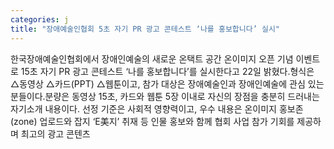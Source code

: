```yaml
---
categories: j
title: "장애예술인협회 5초 자기 PR 광고 콘테스트 ‘나를 홍보합니다’ 실시"
---
```

한국장애예술인협회에서 장애인예술의 새로운 온택트 공간 온이미지 오픈 기념 이벤트로 15초 자기 PR 광고 콘테스트 ‘나를 홍보합니다’를 실시한다고 22일 밝혔다.형식은 △동영상 △카드(PPT) △웹툰이고, 참가 대상은 장애예술인과 장애인예술에 관심 있는 분들이다.분량은 동영상 15초, 카드와 웹툰 5장 이내로 자신의 장점을 충분히 드러내는 자기소개 내용이다. 선정 기준은 사회적 영향력이고, 우수 내용은 온이미지 홍보존(zone) 업로드와 잡지 ‘E美지’ 취재 등 인물 홍보와 함께 협회 사업 참가 기회를 제공하며 최고의 광고 콘텐츠